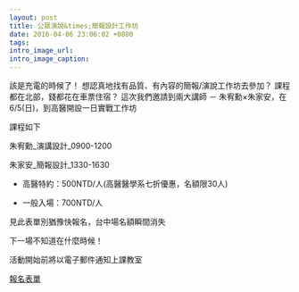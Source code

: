 ```yaml
---
layout: post
title: 公眾演說&times;簡報設計工作坊
date: 2016-04-06 23:06:02 +0800
tags:
intro_image_url:
intro_image_caption:
---
```

該是充電的時候了！
想認真地找有品質、有內容的簡報/演說工作坊去參加？
課程都在北部，錢都花在車票住宿？
這次我們邀請到兩大講師 － 朱宥勳&times;朱家安，在6/5(日)，到高醫開設一日實戰工作坊

課程如下

朱宥勳_演講設計_0900-1200

朱家安_簡報設計_1330-1630

 - 高醫特約：500NTD/人(高醫醫學系七折優惠，名額限30人)

 - 一般入場：700NTD/人

見此表單別猶豫快報名，台中場名額瞬間消失

下一場不知道在什麼時候！

活動開始前將以電子郵件通知上課教室

[報名表單](https://docs.google.com/forms/d/1uwPXS85MpTRlCvrBIzOIMnRLHKhhN9ep6ZVm3Cdbss0/viewform?c=0&w=1)
